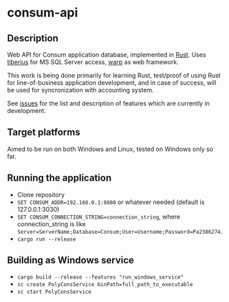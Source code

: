 # consum-api
## Description
Web API for Consum application database, implemented in [Rust](https://www.rust-lang.org/). 
Uses [tiberius](https://github.com/prisma/tiberius) for MS SQL Server access, [warp](https://github.com/seanmonstar/warp) as web framework.

This work is being done primarily for learning Rust, test/proof of using Rust for line-of-business application development, and in case of success, will be used for syncronization with accounting system.

See [issues](https://github.com/SpeedSX/consum-api/issues) for the list and description of features which are currently in development.

## Target platforms
Aimed to be run on both Windows and Linux, tested on Windows only so far.

## Running the application
- Clone repository
- `SET CONSUM_ADDR=192.168.0.1:8080` or whatever needed (default is 127.0.0.1:3030)
- `SET CONSUM_CONNECTION_STRING=connection_string`, where connection_string is like `Server=ServerName;Database=Consum;User=Username;Password=Pa2386274`.
- `cargo run --release`

## Building as Windows service
- `cargo build --release --features "run_windows_service"`
- `sc create PolyConsService binPath=full_path_to_executable`
- `sc start PolyConsService`
